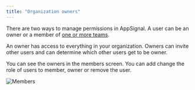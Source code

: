 ```yaml
---
title: "Organization owners"
---
```


There are two ways to manage permissions in AppSignal. A user can be
an owner or a member of [one or more teams](/organization/team/teams.html).

An owner has access to everything in your organization. Owners can
invite other users and can determine which other users get to be owner.

You can see the owners in the members screen. You can add change the role of users to member, owner or remove the user.

![Members](/images/screenshots/org_members.png)
